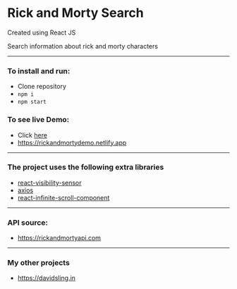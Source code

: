 # Rick and Morty Search
Created using React JS

Search information about rick and morty characters

---

### To install and run:
* Clone repository
* `npm i `
* `npm start`

### To see live Demo:
* Click [here](https://rickandmortydemo.netlify.app)
* <https://rickandmortydemo.netlify.app>

---

### The project uses the following extra libraries
* [react-visibility-sensor](https://www.npmjs.com/package/react-visibility-sensor)
* [axios](https://www.npmjs.com/package/axios)
* [react-infinite-scroll-component](https://www.npmjs.com/package/react-infinite-scroll-component)

---

### API source:
* <https://rickandmortyapi.com>

---

### My other projects
* <https://davidsling.in>